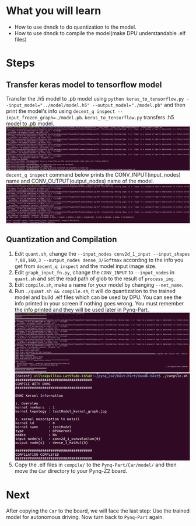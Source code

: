 <!--
 * @Author: Sauron Wu
 * @GitHub: wutianze
 * @Email: 1369130123qq@gmail.com
 * @Date: 2019-10-15 16:38:14
 * @LastEditors: Please set LastEditors
 * @LastEditTime: 2020-02-17 20:33:18
 * @Description: 
 -->
# What you will learn
- How to use dnndk to do quantization to the model.
- How to use dnndk to compile the model(make DPU understandable .elf files)

# Steps
## Transfer keras model to tensorflow model
Transfer the .h5 model to .pb model using `python keras_to_tensorflow.py --input_model="../model/model.h5" --output_model="./model.pb"` and then print the model's info using `decent_q inspect --input_frozen_graph=./model.pb`.
`keras_to_tensorflow.py` transfers .h5 model to .pb model.
![Keras to Tensorflow](./keras_to_tensorflow.png)
`decent_q inspect` command below prints the CONV_INPUT(input_nodes) name and CONV_OUTPUT(output_nodes) name of the model.
![decent_q inspect](./inspect_pb.png)
## Quantization and Compilation
1. Edit `quant.sh`, change the `--input_nodes conv2d_1_input --input_shapes ?,80,160,3 --output_nodes dense_3/Softmax` according to the info you get from `decent_q inspect` and the model input image size.  
2. Edit `graph_input_fn.py`, change the `CONV_INPUT` to `--input_nodes` in `quant.sh` and set the read path of glob to the result of `process_img`.
3. Edit `compile.sh`, make a name for your model by changing `--net_name`.
4. Run `./quant.sh && compile.sh`, it will do quantization to the trained model and build .elf files which can be used by DPU. You can see the info printed in your screen if nothing goes wrong. You must remember the info printed and they will be used later in Pynq-Part. 
![quant](./quant.png)
![compile](./compile.png)
5. Copy the .elf files in `compile/` to the `Pynq-Part/Car/model/` and then move the `Car` directory to your Pynq-Z2 board.

# Next
After copying the `Car` to the board, we will face the last step: Use the trained model for autonomous driving. Now turn back to `Pynq-Part` again.